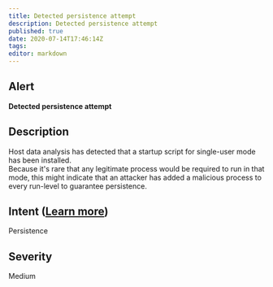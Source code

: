 ```yaml
---
title: Detected persistence attempt
description: Detected persistence attempt
published: true
date: 2020-07-14T17:46:14Z
tags:
editor: markdown
---
```


## Alert
**Detected persistence attempt**

## Description
Host data analysis has detected that a startup script for single-user mode has been installed.<br>Because it's rare that any legitimate process would be required to run in that mode, this might indicate that an attacker has added a malicious process to every run-level to guarantee persistence.

## Intent ([Learn more](/public/security/alerts/intentions.md))
Persistence

## Severity
Medium




